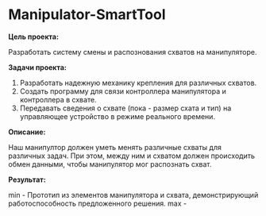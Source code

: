 # Manipulator-SmartTool
**Цель проекта:**

Разработать систему смены и распознования схватов на манипуляторе.

**Задачи проекта:**

1. Разработать надежную механику крепления для различных схватов.  
2. Создать программу для связи контроллера манипулятора и контроллера в схвате.
3. Передавать сведения о схвате (пока - размер схата и тип) на управляющее устройство в режиме реального времени.

**Описание:**

Наш манипултор должен уметь менять различные схваты для различных задач. При этом, между ним и схватом должен происходить обмен данными,
чтобы манипулятор мог распознать схват.

**Результат:**

min - Прототип из элементов манипулятора и схвата, демонстрирующий работоспособность предложенного решения.
max - 
